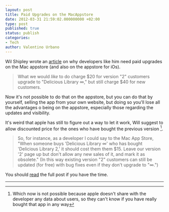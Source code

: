 ```yaml
---
layout: post
title: Paid Upgrades on the MacAppstore
date: 2012-03-31 21:59:02.000000000 +02:00
type: post
published: true
status: publish
categories:
- Tech
author: Valentino Urbano 
---
```


Wil Shipley wrote an [article][0] on why developers like him need paid upgrades on the Mac appstore (and also on the appstore for iOs).

> What we would _like_ to do charge $20 for version "2" customers upgrade to "Delicious Library ∞," but still charge $40 for new customers.

Now it's not possible to do that on the appstore, but you can do that by yourself, selling the app from your own website, but doing so you'll lose all the advantages o being on the appstore, especially those regarding the updates and visibility.

It's weird that apple has still to figure out a way to let it work, Will suggest to allow discounted price for the ones who have bought the previous version [^1].

> So, for instance, as a developer I could say to the Mac App Store, "When someone buys 'Delicious Library ∞' who has bought 'Delicious Library 2,' it should cost them them $15\. Leave our version '2' page up but don't allow any new sales of it, and mark it as obsolete." (In this way existing version "2" customers can still be updated (for free) with bug fixes even if they don't upgrade to "∞.")

You should [read][0] the full post if you have the time.

---

[^1]: Which now is not possible because apple doesn't share with the developer any data about users, so they can't know if you have really bought that app in any way


[0]: http://blog.wilshipley.com/2012/03/mac-app-store-needs-paid-upgrades.html